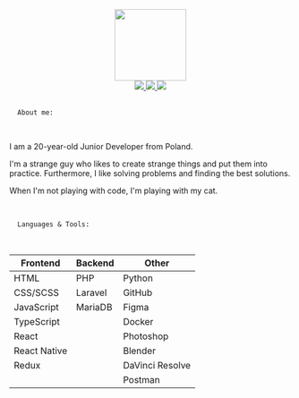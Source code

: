 <div align="center">
  <img src="https://user-images.githubusercontent.com/61974579/162792523-42de3aa4-6380-4337-98ff-744bbd3a0210.png" width="128px" />
</div>

<div align=center>
  <a href="https://www.linkedin.com/in/maciej-gawrysiak">
    <img src="https://img.shields.io/badge/LinkedIn-blue?logo=linkedin&logoColor=white&style=for-the-badge" />
  </a>
  <a href="mailto:gawrysiak.maciej@pm.me">
    <img src="https://img.shields.io/badge/EMAIL-red?logo=protonmail&logoColor=white&style=for-the-badge" />
  </a>
  <a href="https://www.masshuu12.github.io">
    <img src="https://img.shields.io/badge/WEBSITE-blue?logo=about.me&logoColor=white&style=for-the-badge" />
  </a>
</div>

<br />

<!-- <div align="center">
  <img src="https://user-images.githubusercontent.com/61974579/162798220-de003301-338b-4496-a123-127e948f9cb3.png" width="512px" />
</div> -->

```text
  About me:
```

<br />

I am a 20-year-old Junior Developer from Poland.

I'm a strange guy who likes to create strange things and put them into practice.
Furthermore, I like solving problems and finding the best solutions.

When I'm not playing with code, I'm playing with my cat.

<br />

```text
  Languages & Tools:
```

<br />

| Frontend     | Backend | Other           |
| ------------ | ------- | --------------- |
| HTML         | PHP     | Python          |
| CSS/SCSS     | Laravel | GitHub          |
| JavaScript   | MariaDB | Figma           |
| TypeScript   |         | Docker          |
| React        |         | Photoshop       |
| React Native |         | Blender         |
| Redux        |         | DaVinci Resolve |
|              |         | Postman         |
